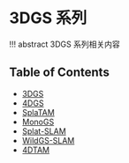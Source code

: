 # 3DGS 系列

!!! abstract
    3DGS 系列相关内容

## Table of Contents

- [3DGS](3dgs/)
- [4DGS](4dgs/)
- [SplaTAM](splatam/)
- [MonoGS](monogs/)
- [Splat-SLAM](splat-slam/)
- [WildGS-SLAM](wildgs-slam/)
- [4DTAM](4dtam/)
